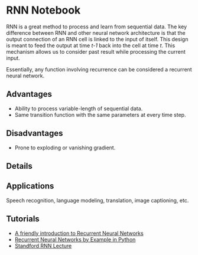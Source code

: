 # RNN Notebook
RNN is a great method to process and learn from sequential data. The key difference between RNN and other neural network architecture is that the output connection of an RNN cell is linked to the input of itself. This design is meant to feed the output at time *t-1* back into the cell at time *t*. This mechanism allows us to consider past result while processing the current input.

Essentially, any function involving recurrence can be considered a recurrent neural network.

## Advantages
- Ability to process variable-length of sequential data.
- Same transition function with the same parameters at every time step.


## Disadvantages
- Prone to exploding or vanishing gradient.

## Details


## Applications
Speech recognition, language modeling, translation, image captioning, etc.

## Tutorials
- [A friendly introduction to Recurrent Neural Networks](https://www.youtube.com/watch?v=UNmqTiOnRfg)
- [Recurrent Neural Networks by Example in Python](https://towardsdatascience.com/recurrent-neural-networks-by-example-in-python-ffd204f99470)
- [Standford RNN Lecture](https://www.youtube.com/watch?v=6niqTuYFZLQ)
